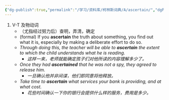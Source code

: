 ```yaml
---
{"dg-publish":true,"permalink":"/学习/资料库/柯林斯词典/A/ascertain/","dgPassFrontmatter":true}
---
```


1. V-T 及物动词
	- （尤指经过努力后）查明，弄清，确定
	- (formal) If you **ascertain** the truth about something, you find out what it is, especially by making a deliberate effort to do so.
	- *Through doing this, the teacher will be able to **ascertain** the extent to which the child understands what he is reading.*
		- *这样一来，老师就能确定孩子们对他所读的内容理解多少了。*
	- *Once they had **ascertained** that he was not a spy, they agreed to release him.*
		- *一旦确认他并非间谍，他们即同意将他释放。*
	- *Take time to **ascertain** what services your bank is providing, and at what cost.*
		- *花些时间确认一下你的银行会提供什么样的服务，费用是多少。*